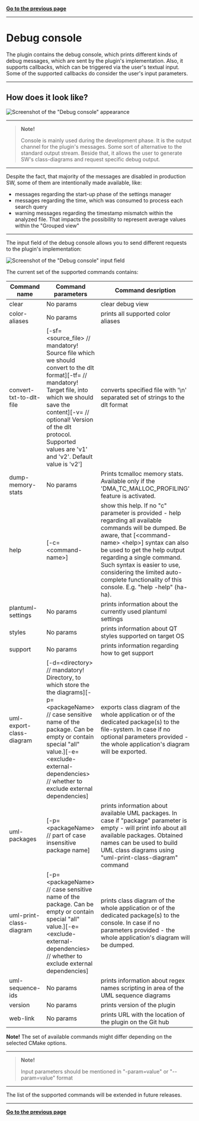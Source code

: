 [**Go to the previous page**](../../README.md)

----

# Debug console

The plugin contains the debug console, which prints different kinds of debug messages, which are sent by the plugin's implementation. 
Also, it supports callbacks, which can be triggered via the user's textual input.
Some of the supported callbacks do consider the user's input parameters.

----

## How does it look like?

![Screenshot of the "Debug console" appearance](./debug_console_appearance.png)

----

> **Note!**
>
> Console is mainly used during the development phase. 
> It is the output channel for the plugin's messages. Some sort of alternative to the standard output stream.
> Beside that, it allows the user to generate SW's class-diagrams and request specific debug output.

----

Despite the fact, that majority of the messages are disabled in production SW, some of them are intentionally made available, like:
- messages regarding the start-up phase of the settings manager
- messages regarding the time, which was consumed to process each search query
- warning messages regarding the timestamp mismatch within the analyzed file. That impacts the possibility to represent average values within the "Grouped view"

----

The input field of the debug console allows you to send different requests to the plugin's implementation:

![Screenshot of the "Debug console" input field](./debug_console_input.png)

The current set of the supported commands contains:

| Command name | Command parameters | Command desription |
| --- | --- | --- |
| clear | No params | clear debug view |
| color-aliases | No params | prints all supported color aliases |
| convert-txt-to-dlt-file | [-sf=<source_file> // mandatory! Source file which we should convert to the dlt format][-tf=<target file> // mandatory! Target file, into which we should save the content][-v=<version> // optional! Version of the dlt protocol. Supported values are 'v1' and 'v2'. Default value is 'v2'] | converts specified file with '\n' separated set of strings to the dlt format
| dump-memory-stats | No params | Prints tcmalloc memory stats. Available only if the 'DMA_TC_MALLOC_PROFILING' feature is activated. |
| help | [-c=&lt;command-name&gt;] | show this help. If no "c" parameter is provided - help regarding all available commands will be dumped. Be aware, that [&lt;command-name&gt; &lt;help&gt;] syntax can also be used to get the help output regarding a single command. Such syntax is easier to use, considering the limited auto-complete functionality of this console. E.g. "help -help" (ha-ha). |
| plantuml-settings | No params | prints information about the currently used plantuml settings |
| styles | No params | prints information about QT styles supported on target OS |
| support | No params | prints information regarding how to get support |
| uml-export-class-diagram | [-d=&lt;directory&gt; // mandatory! Directory, to which store the the diagrams][-p=&lt;packageName&gt; // case sensitive name of the package. Can be empty or contain special "all" value.][-e=&lt;exclude-external-dependencies&gt; // whether to exclude external dependencies] | exports class diagram of the whole application or of the dedicated package(s) to the file-system. In case if no optional parameters provided - the whole application's diagram will be exported.
| uml-packages | [-p=&lt;packageName&gt; // part of case insensitive package name] | prints information about available UML packages. In case if "package" parameter is empty - will print info about all available packages. Obtained names can be used to build UML class diagrams using "uml-print-class-diagram" command |
| uml-print-class-diagram | [-p=&lt;packageName&gt; // case sensitive name of the package. Can be empty or contain special "all" value.][-e=&lt;exclude-external-dependencies&gt; // whether to exclude external dependencies] | prints class diagram of the whole application or of the dedicated package(s) to the console. In case if no parameters provided - the whole application's diagram will be dumped. |
| uml-sequence-ids | No params | prints information about regex names scripting in area of the UML sequence diagrams |
| version | No params | prints version of the plugin |
| web-link | No params | prints URL with the location of the plugin on the Git hub |

**Note!** The set of available commands might differ depending on the selected CMake options.

----

> **Note!**
> 
> Input parameters should be mentioned in "-param=value" or "--param=value" format

----

The list of the supported commands will be extended in future releases.

----

[**Go to the previous page**](../../README.md)
